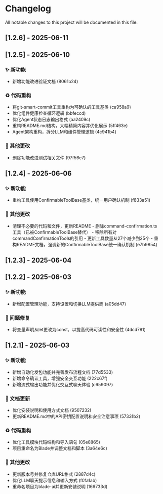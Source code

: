 # Changelog

All notable changes to this project will be documented in this file.


## [1.2.6] - 2025-06-11


## [1.2.5] - 2025-06-10

### ✨ 新功能

- 新增功能改进验证文档 (8061b24)

### ♻️ 代码重构

- 将git-smart-commit工具重构为可确认的工具基类 (ca958a9)
- 优化组件健康检查循环逻辑 (bbfeccd)
- 优化Agent状态日志输出格式 (aa2409c)
- 重构README.md结构，大幅精简内容并优化展示 (5ff463e)
- Agent架构重构，拆分LLM和组件管理逻辑 (4c941b4)

### 🔧 其他更改

- 删除功能改进测试相关文件 (97f56e7)


## [1.2.4] - 2025-06-06

### ✨ 新功能

- 重构工具使用ConfirmableToolBase基类，统一用户确认机制 (f833a51)

### 🔧 其他更改

- 清理不必要的代码和文件，更新README - 删除command-confirmation.ts工具（已被ConfirmableToolBase替代） - 移除所有对commandConfirmationTools的引用 - 更新工具数量从27个减少到25个 - 重构README文档，强调新的ConfirmableToolBase统一确认机制 (e7b9854)


## [1.2.3] - 2025-06-04


## [1.2.2] - 2025-06-03

### ✨ 新功能

- 新增配置管理功能，支持设置和切换LLM提供商 (a05dd47)

### 🐛 问题修复

- 将变量声明从let更改为const，以提高代码可读性和安全性 (4dcd781)


## [1.2.1] - 2025-06-03

### ✨ 新功能

- 新增自动化发包功能并完善发布流程文档 (77d5533)
- 新增命令确认工具，增强安全交互功能 (222c67f)
- 新增流式输出功能并优化交互式聊天体验 (c659097)

### 📝 文档更新

- 优化安装说明和使用方式文档 (9507232)
- 更新README.md中的API密钥配置说明和安全注意事项 (57331b2)

### ♻️ 代码重构

- 优化工具模块代码结构和导入语句 (05e8865)
- 项目重命名为Blade并调整文档和脚本 (3a64e6c)

### 🔧 其他更改

- 更新版本号并修复仓库URL格式 (2887d4c)
- 优化LLM聊天提示信息和输入方式 (f0fa1ab)
- 重命名项目为blade-ai并更新安装说明 (166733d)

